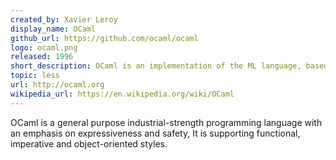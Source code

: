 ```yaml
---
created_by: Xavier Leroy
display_name: OCaml
github_url: https://github.com/ocaml/ocaml
logo: ocaml.png
released: 1996
short_description: OCaml is an implementation of the ML language, based on the Caml Light.
topic: less
url: http://ocaml.org
wikipedia_url: https://en.wikipedia.org/wiki/OCaml
---
```

OCaml is a general purpose industrial-strength programming language with an emphasis on expressiveness and safety, It is supporting functional, imperative and object-oriented styles.
